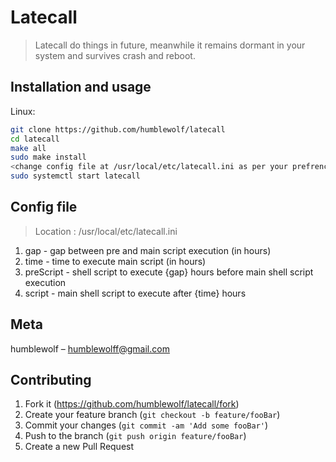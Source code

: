 # Latecall
> Latecall do things in future, meanwhile it remains dormant in your system and survives crash and reboot.

## Installation and usage

Linux:

```sh
git clone https://github.com/humblewolf/latecall
cd latecall
make all
sudo make install
<change config file at /usr/local/etc/latecall.ini as per your prefrences>
sudo systemctl start latecall
```

## Config file

> Location : /usr/local/etc/latecall.ini

1. gap - gap between pre and main script execution (in hours)
2. time - time to execute main script (in hours)
3. preScript - shell script to execute {gap} hours before main shell script execution
4. script - main shell script to execute after {time} hours

## Meta

humblewolf –  humblewolff@gmail.com

## Contributing

1. Fork it (<https://github.com/humblewolf/latecall/fork>)
2. Create your feature branch (`git checkout -b feature/fooBar`)
3. Commit your changes (`git commit -am 'Add some fooBar'`)
4. Push to the branch (`git push origin feature/fooBar`)
5. Create a new Pull Request
